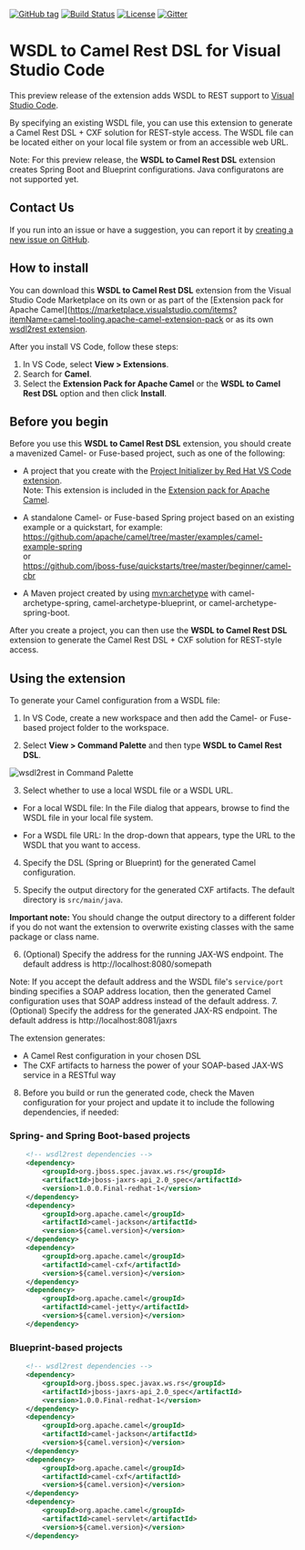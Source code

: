 [![GitHub tag](https://img.shields.io/github/tag/camel-tooling/vscode-wsdl2rest.svg?style=plastic)]()
[![Build Status](https://travis-ci.org/camel-tooling/vscode-wsdl2rest.svg?branch=master)](https://travis-ci.org/camel-tooling/vscode-wsdl2rest)
[![License](https://img.shields.io/badge/license-Apache%202-blue.svg)]()
[![Gitter](https://img.shields.io/gitter/room/camel-tooling/Lobby.js.svg)](https://gitter.im/camel-tooling/Lobby)

# WSDL to Camel Rest DSL for Visual Studio Code
This preview release of the extension adds WSDL to REST support to [Visual Studio Code](https://code.visualstudio.com/).

 By specifying an existing WSDL file, you can use this extension to generate a Camel Rest DSL + CXF solution for REST-style access. The WSDL file can be located either on your local file system or from an accessible web URL.

Note: For this preview release, the **WSDL to Camel Rest DSL** extension creates Spring Boot and Blueprint configurations. Java configuratons are not supported yet.

## Contact Us
If you run into an issue or have a suggestion, you can report it by [creating a new issue on GitHub](https://github.com/camel-tooling/vscode-wsdl2rest/issues).

## How to install
You can download this **WSDL to Camel Rest DSL** extension from the Visual Studio Code Marketplace on its own or as part of the [Extension pack for Apache Camel](https://marketplace.visualstudio.com/items?itemName=camel-tooling.apache-camel-extension-pack or as its own [wsdl2rest extension](https://marketplace.visualstudio.com/items?itemName=camel-tooling.vscode-wsdl2rest).

After you install VS Code, follow these steps:
1. In VS Code, select **View > Extensions**.
2. Search for **Camel**.
3. Select the **Extension Pack for Apache Camel** or the **WSDL to Camel Rest DSL** option and then click **Install**.

## Before you begin
Before you use this **WSDL to Camel Rest DSL** extension, you should create a mavenized Camel- or Fuse-based project, such as one of the following:

* A project that you create with the [Project Initializer by Red Hat VS Code extension](https://marketplace.visualstudio.com/items?itemName=redhat.project-initializer).   
Note: This extension is included in the [Extension pack for Apache Camel](https://marketplace.visualstudio.com/items?itemName=camel-tooling.apache-camel-extension-pack).

* A standalone Camel- or Fuse-based Spring project based on an existing example or a quickstart, for example:  
https://github.com/apache/camel/tree/master/examples/camel-example-spring  
or  
https://github.com/jboss-fuse/quickstarts/tree/master/beginner/camel-cbr

* A Maven project created by using [mvn:archetype](http://camel.apache.org/camel-maven-archetypes.html) with camel-archetype-spring, camel-archetype-blueprint, or camel-archetype-spring-boot.

After you create a project, you can then use the **WSDL to Camel Rest DSL** extension to generate the Camel Rest DSL + CXF solution for REST-style access. 

## Using the extension
To generate your Camel configuration from a WSDL file:

1. In VS Code, create a new workspace and then add the Camel- or Fuse-based project folder to the workspace.

2. Select **View > Command Palette** and then type **WSDL to Camel Rest DSL**.  
  
  ![wsdl2rest in Command Palette](./images/wsdl2rest-dropdown.png "wsdl2rest in Command Palette")

3. Select whether to use a local WSDL file or a WSDL URL.

  * For a local WSDL file: In the File dialog that appears, browse to find the WSDL file in your local file system.
  
  * For a WSDL file URL: In the drop-down that appears, type the URL to the WSDL that you want to access.

4. Specify the DSL (Spring or Blueprint) for the generated Camel configuration.  

5. Specify the output directory for the generated CXF artifacts. The default directory is `src/main/java`.  
  
  **Important note:** You should change the output directory to a different folder if you do not want the extension to overwrite  existing classes with the same package or class name.

6. (Optional) Specify the address for the running JAX-WS endpoint. The default address is http://localhost:8080/somepath  
  
  Note: If you accept the default address and the WSDL file's `service/port` binding specifies a SOAP address location, then the generated Camel configuration uses that SOAP address instead of the default address.
7. (Optional) Specify the address for the generated JAX-RS endpoint. The default address is http://localhost:8081/jaxrs  

  The extension generates:
  * A Camel Rest configuration in your chosen DSL
  * The CXF artifacts to harness the power of your SOAP-based JAX-WS service in a RESTful way


8. Before you build or run the generated code, check the Maven configuration for your project and update it to include the following dependencies, if needed:

### Spring- and Spring Boot-based projects

```xml
    <!-- wsdl2rest dependencies -->
    <dependency>
        <groupId>org.jboss.spec.javax.ws.rs</groupId>
        <artifactId>jboss-jaxrs-api_2.0_spec</artifactId>
        <version>1.0.0.Final-redhat-1</version>
    </dependency>
    <dependency>
        <groupId>org.apache.camel</groupId>
        <artifactId>camel-jackson</artifactId>
        <version>${camel.version}</version>
    </dependency>
    <dependency>
        <groupId>org.apache.camel</groupId>
        <artifactId>camel-cxf</artifactId>
        <version>${camel.version}</version>
    </dependency>
    <dependency>
        <groupId>org.apache.camel</groupId>
        <artifactId>camel-jetty</artifactId>
        <version>${camel.version}</version>
    </dependency>
```

### Blueprint-based projects

```xml
    <!-- wsdl2rest dependencies -->
    <dependency>
        <groupId>org.jboss.spec.javax.ws.rs</groupId>
        <artifactId>jboss-jaxrs-api_2.0_spec</artifactId>
        <version>1.0.0.Final-redhat-1</version>
    </dependency>
    <dependency>
        <groupId>org.apache.camel</groupId>
        <artifactId>camel-jackson</artifactId>
        <version>${camel.version}</version>
    </dependency>
    <dependency>
        <groupId>org.apache.camel</groupId>
        <artifactId>camel-cxf</artifactId>
        <version>${camel.version}</version>
    </dependency>
    <dependency>
        <groupId>org.apache.camel</groupId>
        <artifactId>camel-servlet</artifactId>
        <version>${camel.version}</version>
    </dependency>
```

